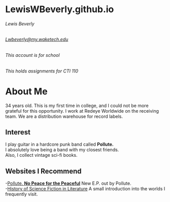 # LewisWBeverly.github.io

###### Lewis Beverly
###### Lwbeverly@my.waketech.edu
###### This account is for school
###### This holds assignments for CTI 110

# About Me  
34 years old. This is my first time in college, and I could not be more grateful for this opportunity. I work at Redeye Worldwide on the receiving team. We are a distribution warehouse for record labels.

## Interest  
I play guitar in a hardcore punk band called **Pollute.**  
I absolutely love being a band with my closest friends.  
Also, I collect vintage sci-fi books.

## Websites I Recommend
 -[Pollute. **No Peace for the Peaceful**]( https://www.youtube.com/watch?v=n8hZ3gQVjOA) New E.P. out by Pollute.  
 -[History of Science Fiction in Literature]( https://www.youtube.com/watch?v=PEVZQ8MKtCw&t) A small introduction into the worlds I frequently visit.


